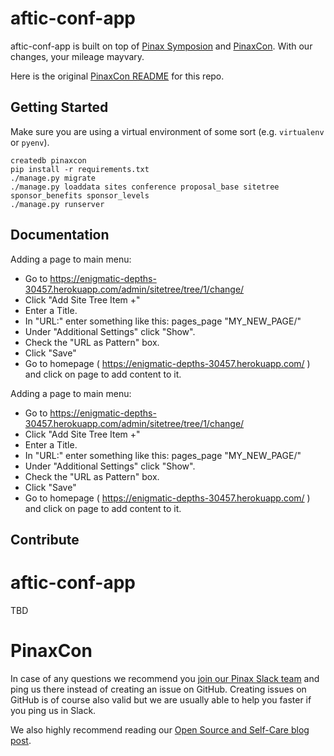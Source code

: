 aftic-conf-app
=========

aftic-conf-app is built on top of [Pinax Symposion](https://github.com/pinax/symposion) and [PinaxCon](https://github.com/pinax/PinaxCon). With our changes, your mileage mayvary.

Here is the original [PinaxCon README](README_PinaxCon.md) for this repo.


Getting Started
----------------

Make sure you are using a virtual environment of some sort (e.g. `virtualenv` or
`pyenv`).

```
createdb pinaxcon
pip install -r requirements.txt
./manage.py migrate
./manage.py loaddata sites conference proposal_base sitetree sponsor_benefits sponsor_levels
./manage.py runserver
```

Documentation
--------------

Adding a page to main menu:
* Go to https://enigmatic-depths-30457.herokuapp.com/admin/sitetree/tree/1/change/
* Click "Add Site Tree Item +"
* Enter a Title.
* In "URL:" enter something like this: pages_page "MY_NEW_PAGE/"
* Under "Additional Settings" click "Show".
* Check the "URL as Pattern" box.
* Click "Save"
* Go to homepage ( https://enigmatic-depths-30457.herokuapp.com/ ) and click on page to add content to it.

Adding a page to main menu:
* Go to https://enigmatic-depths-30457.herokuapp.com/admin/sitetree/tree/1/change/
* Click "Add Site Tree Item +"
* Enter a Title.
* In "URL:" enter something like this: pages_page "MY_NEW_PAGE/"
* Under "Additional Settings" click "Show".
* Check the "URL as Pattern" box.
* Click "Save"
* Go to homepage ( https://enigmatic-depths-30457.herokuapp.com/ ) and click on page to add content to it.

Contribute
----------------
# aftic-conf-app
TBD

# PinaxCon
In case of any questions we recommend you [join our Pinax Slack team](http://slack.pinaxproject.com) and ping us there instead of creating an issue on GitHub. Creating issues on GitHub is of course also valid but we are usually able to help you faster if you ping us in Slack.

We also highly recommend reading our [Open Source and Self-Care blog post](http://blog.pinaxproject.com/2016/01/19/open-source-and-self-care/).  
